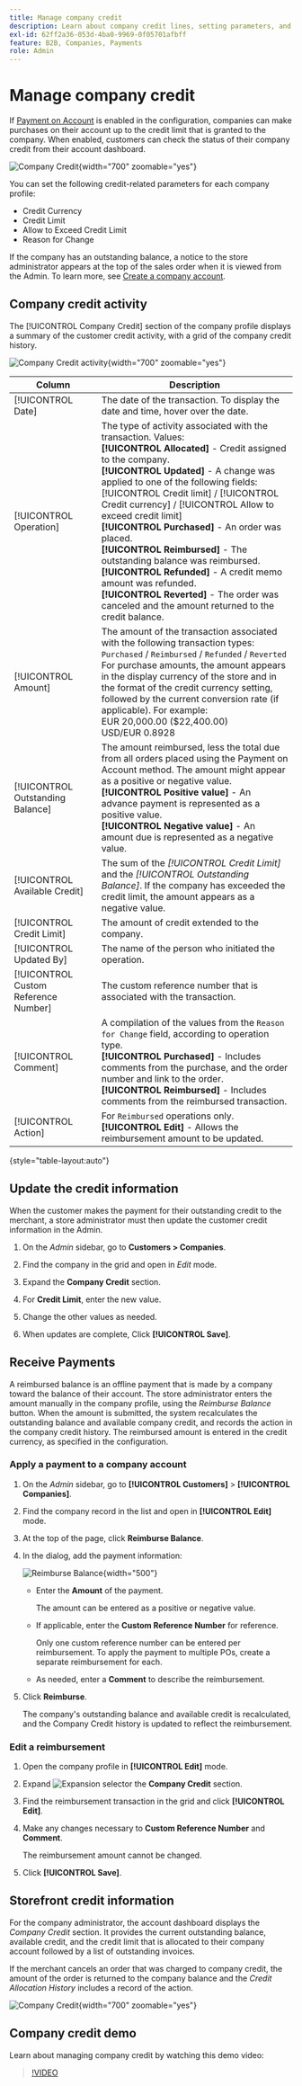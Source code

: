 ```yaml
---
title: Manage company credit
description: Learn about company credit lines, setting parameters, and processing payments on account.
exl-id: 62ff2a36-053d-4ba0-9969-0f05701afbff
feature: B2B, Companies, Payments
role: Admin
---
```

# Manage company credit

If [Payment on Account](../getting-started/../b2b/enable-basic-features.md#configure-payment-on-account) is enabled in the configuration, companies can make purchases on their account up to the credit limit that is granted to the company. When enabled, customers can check the status of their company credit from their account dashboard.

![Company Credit](./assets/company-create-credit-admin.png){width="700" zoomable="yes"}

You can set the following credit-related parameters for each company profile:

- Credit Currency
- Credit Limit
- Allow to Exceed Credit Limit
- Reason for Change

If the company has an outstanding balance, a notice to the store administrator appears at the top of the sales order when it is viewed from the Admin. To learn more, see [Create a company account](account-company-create.md).

## Company credit activity

The [!UICONTROL Company Credit] section of the company profile displays a summary of the customer credit activity, with a grid of the company credit history.

![Company Credit activity](./assets/company-credit-reimbursements-grid.png){width="700" zoomable="yes"}

|Column|Description|
|--- |--- |
|[!UICONTROL Date]|The date of the transaction. To display the date and time, hover over the date.|
|[!UICONTROL Operation]|The type of activity associated with the transaction. Values: <br/>**[!UICONTROL Allocated]** - Credit assigned to the company. <br/>**[!UICONTROL Updated]** - A change was applied to one of the following fields: [!UICONTROL Credit limit] / [!UICONTROL Credit currency] / [!UICONTROL Allow to exceed credit limit] <br/>**[!UICONTROL Purchased]** - An order was placed. <br/>**[!UICONTROL Reimbursed]** - The outstanding balance was reimbursed. <br/>**[!UICONTROL Refunded]** - A credit memo amount was refunded. <br/>**[!UICONTROL Reverted]** - The order was canceled and the amount returned to the credit balance.|
|[!UICONTROL Amount]|The amount of the transaction associated with the following transaction types: `Purchased` / `Reimbursed` / `Refunded` / `Reverted` <br/>For purchase amounts, the amount appears in the display currency of the store and in the format of the credit currency setting, followed by the current conversion rate (if applicable). For example: <br/>EUR 20,000.00 ($22,400.00) <br/>USD/EUR 0.8928|
|[!UICONTROL Outstanding Balance]|The amount reimbursed, less the total due from all orders placed using the Payment on Account method. The amount might appear as a positive or negative value. <br/>**[!UICONTROL Positive value]** - An advance payment is represented as a positive value.  <br/>**[!UICONTROL Negative value]** - An amount due is represented as a negative value.|
|[!UICONTROL Available Credit]|The sum of the _[!UICONTROL Credit Limit]_ and the _[!UICONTROL Outstanding Balance]_. If the company has exceeded the credit limit, the amount appears as a negative value.|
|[!UICONTROL Credit Limit]|The amount of credit extended to the company.|
|[!UICONTROL Updated By]|The name of the person who initiated the operation.|
|[!UICONTROL Custom Reference Number]|The custom reference number that is associated with the transaction.|
|[!UICONTROL Comment]|A compilation of the values from the `Reason for Change` field, according to operation type. <br/>**[!UICONTROL Purchased]** - Includes comments from the purchase, and the order number and link to the order. <br/>**[!UICONTROL Reimbursed]** - Includes comments from the reimbursed transaction.|
|[!UICONTROL Action]|For `Reimbursed` operations only. **[!UICONTROL Edit]** - Allows the reimbursement amount to be updated.|

{style="table-layout:auto"}

## Update the credit information

When the customer makes the payment for their outstanding credit to the merchant, a store administrator must then update the customer credit information in the Admin.

1. On the _Admin_ sidebar, go to **Customers > Companies**.

1. Find the company in the grid and open in _Edit_ mode.

1. Expand the **Company Credit** section.

1. For **Credit Limit**, enter the new value.

1. Change the other values as needed.

1. When updates are complete, Click **[!UICONTROL Save]**.

## Receive Payments

A reimbursed balance is an offline payment that is made by a company toward the balance of their account. The store administrator enters the amount manually in the company profile, using the _Reimburse Balance_ button. When the amount is submitted, the system recalculates the outstanding balance and available company credit, and records the action in the company credit history. The reimbursed amount is entered in the credit currency, as specified in the configuration.

### Apply a payment to a company account

1. On the _Admin_ sidebar, go to **[!UICONTROL Customers]** > **[!UICONTROL Companies]**.

1. Find the company record in the list and open in **[!UICONTROL Edit]** mode.

1. At the top of the page, click **Reimburse Balance**.

1. In the dialog, add the payment information:

   ![Reimburse Balance](./assets/company-reimburse-balance.png){width="500"}

   - Enter the **Amount** of the payment.

      The amount can be entered as a positive or negative value.

   - If applicable, enter the **Custom Reference Number** for reference.

      Only one custom reference number can be entered per reimbursement. To apply the payment to multiple POs, create a separate reimbursement for each.

   - As needed, enter a **Comment** to describe the reimbursement.

1. Click **Reimburse**.

   The company's outstanding balance and available credit is recalculated, and the Company Credit history is updated to reflect the reimbursement.

### Edit a reimbursement

1. Open the company profile in **[!UICONTROL Edit]** mode.

1. Expand ![Expansion selector](../assets/icon-display-expand.png) the **Company Credit** section.

1. Find the reimbursement transaction in the grid and click **[!UICONTROL Edit]**.

1. Make any changes necessary to **Custom Reference Number** and **Comment**.

   The reimbursement amount cannot be changed.

1. Click **[!UICONTROL Save]**.

## Storefront credit information

For the company administrator, the account dashboard displays the _Company Credit_ section. It provides the current outstanding balance, available credit, and the credit limit that is allocated to their company account followed by a list of outstanding invoices.

If the merchant cancels an order that was charged to company credit, the amount of the order is returned to the company balance and the _Credit Allocation History_ includes a record of the action.

![Company Credit](./assets/company-credit.png){width="700" zoomable="yes"}

## Company credit demo

Learn about managing company credit by watching this demo video:

>[!VIDEO](https://video.tv.adobe.com/v/344445?quality=12&learn=on)
